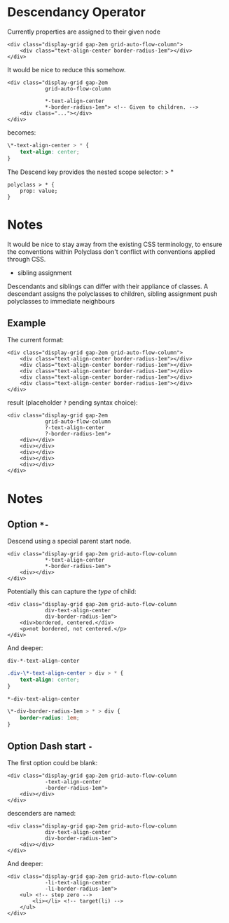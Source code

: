 # Descendancy Operator

Currently properties are assigned to their given node

    <div class="display-grid gap-2em grid-auto-flow-column">
        <div class="text-align-center border-radius-1em"></div>
    </div>

It would be nice to reduce this somehow.

    <div class="display-grid gap-2em
                grid-auto-flow-column

                *-text-align-center
                *-border-radius-1em"> <!-- Given to children. -->
        <div class="..."></div>
    </div>

becomes:

```css
\*-text-align-center > * {
    text-align: center;
}
```

The Descend key provides the nested scope selector:  > *

    polyclass > * {
        prop: value;
    }


# Notes

It would be nice to stay away from the existing CSS terminology, to ensure the conventions within Polyclass don't conflict with conventions applied through CSS.

+ sibling assignment

Descendants and siblings can differ with their appliance of classes. A descendant assigns the polyclasses to children, sibling assignment push polyclasses to immediate neighbours

## Example

The current format:

    <div class="display-grid gap-2em grid-auto-flow-column">
        <div class="text-align-center border-radius-1em"></div>
        <div class="text-align-center border-radius-1em"></div>
        <div class="text-align-center border-radius-1em"></div>
        <div class="text-align-center border-radius-1em"></div>
        <div class="text-align-center border-radius-1em"></div>
    </div>

result (placeholder `?` pending syntax choice):

    <div class="display-grid gap-2em
                grid-auto-flow-column
                ?-text-align-center
                ?-border-radius-1em">
        <div></div>
        <div></div>
        <div></div>
        <div></div>
        <div></div>
    </div>


# Notes

## Option `*-`

Descend using a special parent start node.

```jinja
<div class="display-grid gap-2em grid-auto-flow-column
            *-text-align-center
            *-border-radius-1em">
    <div></div>
</div>
```

Potentially this can capture the _type_ of child:

```jinja
<div class="display-grid gap-2em grid-auto-flow-column
            div-text-align-center
            div-border-radius-1em">
    <div>bordered, centered.</div>
    <p>not bordered, not centered.</p>
</div>
```

And deeper:

`div-*-text-align-center`

```css
.div-\*-text-align-center > div > * {
    text-align: center;
}
```

`*-div-text-align-center`

```css
\*-div-border-radius-1em > * > div {
    border-radius: 1em;
}
```

## Option Dash start `-`

The first option could be blank:

```jinja
<div class="display-grid gap-2em grid-auto-flow-column
            -text-align-center
            -border-radius-1em">
    <div></div>
</div>
```

descenders are named:

```jinja
<div class="display-grid gap-2em grid-auto-flow-column
            div-text-align-center
            div-border-radius-1em">
    <div></div>
</div>
```

And deeper:

```jinja
<div class="display-grid gap-2em grid-auto-flow-column
            -li-text-align-center
            -li-border-radius-1em">
    <ul> <!-- step zero -->
        <li></li> <!-- target(li) -->
    </ul>
</div>
```

